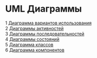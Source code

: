 
# UML Диаграммы
1 [Диаграмма вариантов использования](UseCase/README.md)  
2 [Диаграммы активностей](Activity.md)  
3 [Диаграммы последовательностей](Sequence.md)  
4 [Диаграммы состояний](State.md)  
5 [Диаграмма классов](Class.md)  
6 [Диаграмма компонентов](Component.md)    